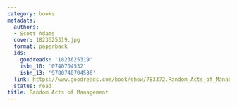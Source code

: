 ```yaml
---
category: books
metadata:
  authors:
  - Scott Adams
  cover: 1823625319.jpg
  format: paperback
  ids:
    goodreads: '1823625319'
    isbn_10: '0740704532'
    isbn_13: '9780740704536'
  link: https://www.goodreads.com/book/show/783372.Random_Acts_of_Management
  status: read
title: Random Acts of Management
---
```

